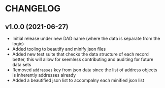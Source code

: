 # CHANGELOG

## v1.0.0 (2021-06-27)

* Initial release under new DAD name (where the data is separate from the logic)
* Added tooling to beautify and minify json files
* Added new test suite that checks the data structure of each record better, this will allow for seemless contributing and auditing for future data sets
* Removed `addresses` key from json data since the list of address objects is inherently addresses already
* Added a beautified json list to accompalny each minified json list
